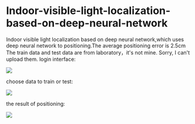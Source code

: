 # Indoor-visible-light-localization-based-on-deep-neural-network

Indoor visible light localization based on deep neural network,which uses deep neural network to positioning.The average positioning error is 2.5cm
The train data and test data are from laboratory，it's not mine. Sorry, I can't upload them.
login interface:

![](https://github.com/xiexupang/Indoor-visible-light-localization-based-on-deep-neural-network/blob/master/presentations/1.PNG)

choose data to train or test:

![](https://github.com/xiexupang/Indoor-visible-light-localization-based-on-deep-neural-network/blob/master/presentations/2.PNG)

the result of positioning:

![](https://github.com/xiexupang/Indoor-visible-light-localization-based-on-deep-neural-network/blob/master/presentations/3.PNG)

